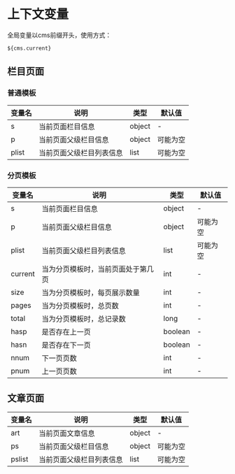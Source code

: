 # 上下文变量

全局变量以cms前缀开头，使用方式：
```
${cms.current}
```

## 栏目页面
### 普通模板

变量名|说明|类型|默认值
---|---|---|---
s|当前页面栏目信息|object |-
p|当前页面父级栏目信息|object|可能为空
plist|当前页面父级栏目列表信息|list|可能为空


### 分页模板
变量名|说明|类型|默认值
---|---|---|---
s|当前页面栏目信息|object |-
p|当前页面父级栏目信息|object|可能为空
plist|当前页面父级栏目列表信息|list|可能为空
current|当为分页模板时，当前页面处于第几页|int|-
size|当为分页模板时，每页展示数量|int|-
pages|当为分页模板时，总页数|int|-
total|当为分页模板时，总记录数|long|-
hasp|是否存在上一页|boolean|-
hasn|是否存在下一页|boolean|-
nnum|下一页页数|int|-
pnum|上一页页数|int|-


## 文章页面
变量名|说明|类型|默认值
---|---|---|---
art|当前页面文章信息|object |-
ps|当前页面父级栏目信息|object|可能为空
pslist|当前页面父级栏目列表信息|list|可能为空